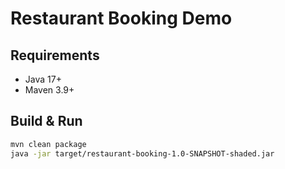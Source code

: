 # Restaurant Booking Demo

## Requirements
- Java 17+
- Maven 3.9+

## Build & Run
```bash
mvn clean package
java -jar target/restaurant-booking-1.0-SNAPSHOT-shaded.jar
